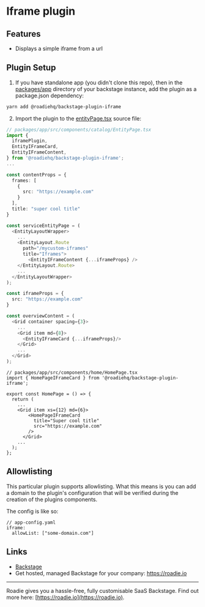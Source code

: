# Iframe plugin

## Features

- Displays a simple iframe from a url

## Plugin Setup

1. If you have standalone app (you didn't clone this repo), then in the [packages/app](https://github.com/backstage/backstage/blob/master/packages/app/) directory of your backstage instance, add the plugin as a package.json dependency:

```bash
yarn add @roadiehq/backstage-plugin-iframe
```

2. Import the plugin to the [entityPage.tsx](https://github.com/backstage/backstage/blob/master/packages/app/src/components/catalog/EntityPage.tsx) source file:

```ts
// packages/app/src/components/catalog/EntityPage.tsx
import {
  iframePlugin,
  EntityIFrameCard,
  EntityIFrameContent,
} from '@roadiehq/backstage-plugin-iframe';
...

const contentProps = {
  frames: [
    {
      src: "https://example.com"
    }
  ],
  title: "super cool title"
}

const serviceEntityPage = (
  <EntityLayoutWrapper>
    ...
    <EntityLayout.Route
      path="/mycustom-iframes"
      title="Iframes">
        <EntityIFrameContent {...iframeProps} />
    </EntityLayout.Route>
    ...
  </EntityLayoutWrapper>
);

const iframeProps = {
  src: "https://example.com"
}

const overviewContent = (
  <Grid container spacing={3}>
    ...
    <Grid item md={8}>
      <EntityIFrameCard {...iframeProps}/>
    </Grid>
    ...
  </Grid>
);
```

```tsx
// packages/app/src/components/home/HomePage.tsx
import { HomePageIFrameCard } from '@roadiehq/backstage-plugin-iframe';

export const HomePage = () => {
  return (
    ...
    <Grid item xs={12} md={6}>
        <HomePageIFrameCard
          title="Super cool title"
          src="https://example.com"
        />
      </Grid>
    ...
  );
};
```

## Allowlisting

This particular plugin supports allowlisting. What this means is you can add a domain to the plugin's configuration that will be verified during the creation of the plugins components.

The config is like so:

```
// app-config.yaml
iframe:
  allowList: ["some-domain.com"]
```

## Links

- [Backstage](https://backstage.io)
- Get hosted, managed Backstage for your company: https://roadie.io

---

Roadie gives you a hassle-free, fully customisable SaaS Backstage. Find out more here: [https://roadie.io](https://roadie.io).
